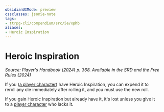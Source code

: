 ```yaml
---
obsidianUIMode: preview
cssclasses: json5e-note
tags:
- ttrpg-cli/compendium/src/5e/xphb
aliases:
- Heroic Inspiration
---
```

# Heroic Inspiration
*Source: Player's Handbook (2024) p. 368. Available in the <span title='Systems Reference Document (5.2)'>SRD</span> and the Free Rules (2024)* 

If you ([a player character](/3-Mechanics/CLI/variant-rules/player-character-xphb.md)) have Heroic Inspiration, you can expend it to reroll any die immediately after rolling it, and you must use the new roll.

If you gain Heroic Inspiration but already have it, it's lost unless you give it to a [player character](/3-Mechanics/CLI/variant-rules/player-character-xphb.md) who lacks it.